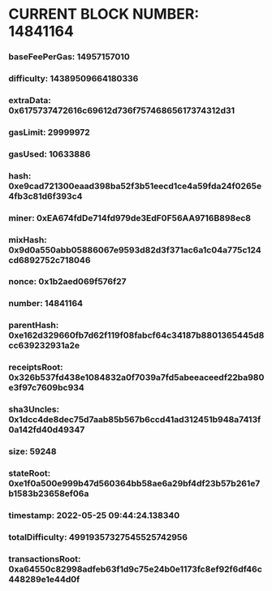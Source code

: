 # CURRENT BLOCK NUMBER: 14841164

### baseFeePerGas: 14957157010
### difficulty: 14389509664180336
### extraData: 0x6175737472616c69612d736f75746865617374312d31
### gasLimit: 29999972
### gasUsed: 10633886
### hash: 0xe9cad721300eaad398ba52f3b51eecd1ce4a59fda24f0265e4fb3c81d6f393c4
### miner: 0xEA674fdDe714fd979de3EdF0F56AA9716B898ec8
### mixHash: 0x9d0a550abb05886067e9593d82d3f371ac6a1c04a775c124cd6892752c718046
### nonce: 0x1b2aed069f576f27
### number: 14841164
### parentHash: 0xe162d329660fb7d62f119f08fabcf64c34187b8801365445d8cc639232931a2e
### receiptsRoot: 0x326b537fd438e1084832a0f7039a7fd5abeeaceedf22ba980e3f97c7609bc934
### sha3Uncles: 0x1dcc4de8dec75d7aab85b567b6ccd41ad312451b948a7413f0a142fd40d49347
### size: 59248
### stateRoot: 0xe1f0a500e999b47d560364bb58ae6a29bf4df23b57b261e7b1583b23658ef06a
### timestamp: 2022-05-25 09:44:24.138340
### totalDifficulty: 49919357327545525742956
### transactionsRoot: 0xa64550c82998adfeb63f1d9c75e24b0e1173fc8ef92f6df46c448289e1e44d0f
